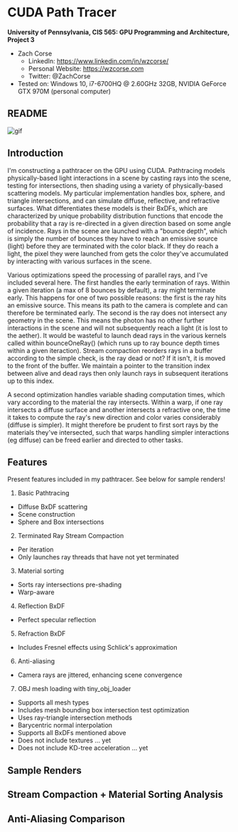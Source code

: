 CUDA Path Tracer
================

**University of Pennsylvania, CIS 565: GPU Programming and Architecture, Project 3**

* Zach Corse
  * LinkedIn: https://www.linkedin.com/in/wzcorse/
  * Personal Website: https://wzcorse.com
  * Twitter: @ZachCorse
* Tested on: Windows 10, i7-6700HQ @ 2.60GHz 32GB, NVIDIA GeForce GTX 970M (personal computer)

## README

![gif](images/flocking.gif)

Introduction
------------

I'm constructing a pathtracer on the GPU using CUDA. Pathtracing models physically-based light interactions in a scene by casting rays into the scene, testing for intersections, then shading using a variety of physically-based scattering models. My particular implementation handles box, sphere, and triangle intersections, and can simulate diffuse, reflective, and refractive surfaces. What differentiates these models is their BxDFs, which are characterized by unique probability distribution functions that encode the probability that a ray is re-directed in a given direction based on some angle of incidence. Rays in the scene are launched with a "bounce depth", which is simply the number of bounces they have to reach an emissive source (light) before they are terminated with the color black. If they do reach a light, the pixel they were launched from gets the color they've accumulated by interacting with various surfaces in the scene.

Various optimizations speed the processing of parallel rays, and I've included several here. The first handles the early termination of rays. Within a given iteration (a max of 8 bounces by default), a ray might terminate early. This happens for one of two possible reasons: the first is the ray hits an emissive source. This means its path to the camera is complete and can therefore be terminated early. The second is the ray does not intersect any geometry in the scene. This means the photon has no other further interactions in the scene and will not subsequently reach a light (it is lost to the aether). It would be wasteful to launch dead rays in the various kernels called within bounceOneRay() (which runs up to ray bounce depth times within a given iteraction). Stream compaction reorders rays in a buffer according to the simple check, is the ray dead or not? If it isn't, it is moved to the front of the buffer. We maintain a pointer to the transition index between alive and dead rays then only launch rays in subsequent iterations up to this index.

A second optimization handles variable shading computation times, which vary according to the material the ray intersects. Within a warp, if one ray intersects a diffuse surface and another intersects a refractive one, the time it takes to compute the ray's new direction and color varies considerably (diffuse is simpler). It might therefore be prudent to first sort rays by the materials they've intersected, such that warps handling simpler interactions (eg diffuse) can be freed earlier and directed to other tasks.

Features
------------

Present features included in my pathtracer. See below for sample renders!

1. Basic Pathtracing
  * Diffuse BxDF scattering
  * Scene construction
  * Sphere and Box intersections
2. Terminated Ray Stream Compaction
  * Per iteration
  * Only launches ray threads that have not yet terminated
3. Material sorting
  * Sorts ray intersections pre-shading
  * Warp-aware
4. Reflection BxDF
  * Perfect specular reflection
5. Refraction BxDF
  * Includes Fresnel effects using Schlick's approximation
6. Anti-aliasing
  * Camera rays are jittered, enhancing scene convergence
7. OBJ mesh loading with tiny_obj_loader
  * Supports all mesh types
  * Includes mesh bounding box intersection test optimization
  * Uses ray-triangle intersection methods
  * Barycentric normal interpolation
  * Supports all BxDFs mentioned above
  * Does not include textures ... yet
  * Does not include KD-tree acceleration ... yet
 
Sample Renders
------------
 
Stream Compaction + Material Sorting Analysis
------------

Anti-Aliasing Comparison
------------














